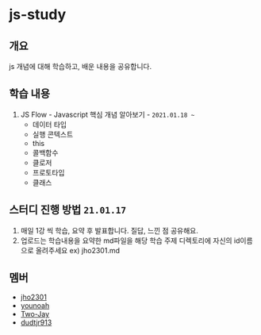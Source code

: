 # js-study
## 개요
js 개념에 대해 학습하고, 배운 내용을 공유합니다.

## 학습 내용

1. JS Flow - Javascript 핵심 개념 알아보기 - `2021.01.18 ~ `
    - 데이터 타입
    - 실행 콘텍스트
    - this
    - 콜백함수
    - 클로저
    - 프로토타입
    - 클래스
    
## 스터디 진행 방법 `21.01.17`
1. 매일 1강 씩 학습, 요약 후 발표합니다. 질답, 느낀 점 공유해요.
2. 업로드는 학습내용을 요약한 md파일을 해당 학습 주제 디렉토리에 자신의 id이름으로 올려주세요 ex) jho2301.md

## 멤버
- [jho2301](https://github.com/jho2301)
- [younoah](https://github.com/younoah)
- [Two-Jay](https://github.com/Two-Jay)
- [dudtjr913](https://github.com/dudtjr913)


